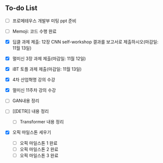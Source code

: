 ## To-do List
- [ ] 프로메테우스 개발부 미팅 ppt 준비
- [ ] Memoji: 코드 수행 완료

- [x] 딥클 과제 제출: 12장 CNN self-workshop 결과를 보고서로 제출하시오(마감일: 11월 13일)
- [x] 멀미신 3장 과제 제출(마감일: 11월 12일)
- [x] iBT 토플 과제 제출(마감일: 11월 13일)
- [x] 4차 산업혁명 강의 수강
- [x] 멀미신 11주차 강의 수강



- [ ] GAN내용 정리
- [ ] [[DETR]] 내용 정리
	- [ ] Transformer 내용 정리

- [x] 오픽 마일스톤 세우기
	- [ ] 오픽 마일스톤 1 완료
	- [ ] 오픽 마일스톤 2 완료
	- [ ] 오픽 마일스톤 3 완료
